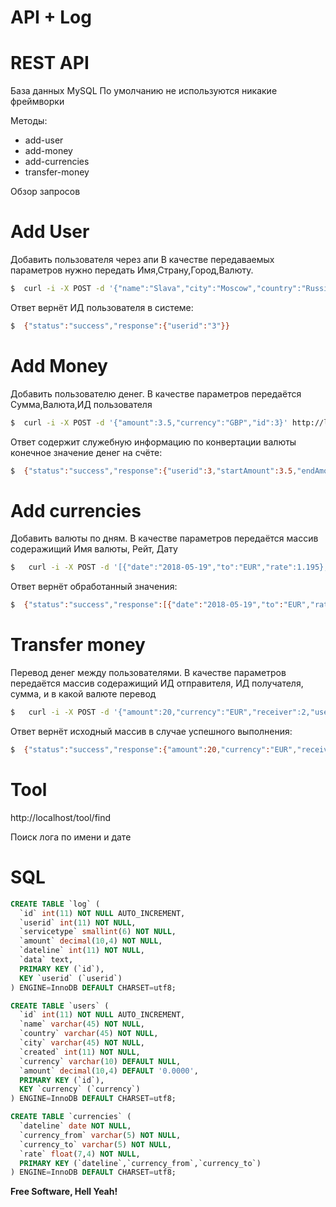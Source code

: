 # API + Log

# REST API

База данных MySQL
По умолчанию не используются никакие фреймворки

Методы:
  - add-user
  - add-money
  - add-currencies
  - transfer-money

Обзор запросов

# Add User
Добавить пользователя через апи
В качестве передаваемых параметров нужно передать Имя,Страну,Город,Валюту.
```sh
$  curl -i -X POST -d '{"name":"Slava","city":"Moscow","country":"Russia","currency":"RUB"}' http://localhost/api/add-user
```
Ответ вернёт ИД пользователя в системе:
```sh
$  {"status":"success","response":{"userid":"3"}}
```

# Add Money
Добавить пользователю денег.
В качестве параметров передаётся Сумма,Валюта,ИД пользователя
```sh
$  curl -i -X POST -d '{"amount":3.5,"currency":"GBP","id":3}' http://localhost/api/add-money
```
Ответ содержит служебную информацию по конвертации валюты конечное значение денег на счёте:
```sh
$  {"status":"success","response":{"userid":3,"startAmount":3.5,"endAmount":292.9614,"startCurrency":"GBP","endCurrency":"RUB","totalUserAmount":292.9614}}
```

# Add currencies
Добавить валюты по дням.
В качестве параметров передаётся массив содеражищий Имя валюты, Рейт, Дату
```sh
$   curl -i -X POST -d '[{"date":"2018-05-19","to":"EUR","rate":1.195},{"to":"EUR","rate":1.1952},{"date":"2018-05-21","to":"RUB","rate":61.9}]' http://localhost/api/add-currencies
```
Ответ вернёт обработанный значения:
```sh
$  {"status":"success","response":[{"date":"2018-05-19","to":"EUR","rate":1.195,"from":"USD"},{"to":"EUR","rate":1.1952,"date":"2018-05-20","from":"USD"},{"date":"2018-05-21","to":"RUB","rate":61.9,"from":"USD"}]}
```

# Transfer money
Перевод денег между пользователями.
В качестве параметров передаётся массив содеражищий ИД отправителя, ИД получателя, сумма, и в какой валюте перевод
```sh
$   curl -i -X POST -d '{"amount":20,"currency":"EUR","receiver":2,"userid":1}' http://localhost/api/transfer-money
```
Ответ вернёт исходный массив в случае успешного выполнения:
```sh
$  {"status":"success","response":{"amount":20,"currency":"EUR","receiver":2,"userid":1}}
```

# Tool
http://localhost/tool/find

Поиск лога по имени и дате

# SQL

``` sql
CREATE TABLE `log` (
  `id` int(11) NOT NULL AUTO_INCREMENT,
  `userid` int(11) NOT NULL,
  `servicetype` smallint(6) NOT NULL,
  `amount` decimal(10,4) NOT NULL,
  `dateline` int(11) NOT NULL,
  `data` text,
  PRIMARY KEY (`id`),
  KEY `userid` (`userid`)
) ENGINE=InnoDB DEFAULT CHARSET=utf8;

CREATE TABLE `users` (
  `id` int(11) NOT NULL AUTO_INCREMENT,
  `name` varchar(45) NOT NULL,
  `country` varchar(45) NOT NULL,
  `city` varchar(45) NOT NULL,
  `created` int(11) NOT NULL,
  `currency` varchar(10) DEFAULT NULL,
  `amount` decimal(10,4) DEFAULT '0.0000',
  PRIMARY KEY (`id`),
  KEY `currency` (`currency`)
) ENGINE=InnoDB DEFAULT CHARSET=utf8;

CREATE TABLE `сurrencies` (
  `dateline` date NOT NULL,
  `currency_from` varchar(5) NOT NULL,
  `currency_to` varchar(5) NOT NULL,
  `rate` float(7,4) NOT NULL,
  PRIMARY KEY (`dateline`,`currency_from`,`currency_to`)
) ENGINE=InnoDB DEFAULT CHARSET=utf8;
```

**Free Software, Hell Yeah!**

